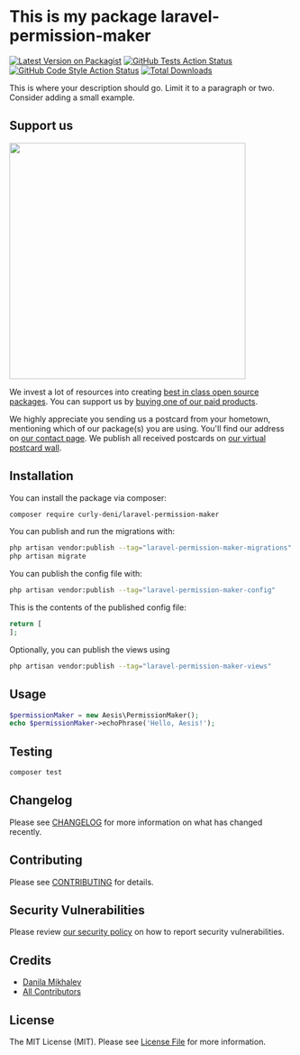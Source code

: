 # This is my package laravel-permission-maker

[![Latest Version on Packagist](https://img.shields.io/packagist/v/curly-deni/laravel-permission-maker.svg?style=flat-square)](https://packagist.org/packages/curly-deni/laravel-permission-maker)
[![GitHub Tests Action Status](https://img.shields.io/github/actions/workflow/status/curly-deni/laravel-permission-maker/run-tests.yml?branch=main&label=tests&style=flat-square)](https://github.com/curly-deni/laravel-permission-maker/actions?query=workflow%3Arun-tests+branch%3Amain)
[![GitHub Code Style Action Status](https://img.shields.io/github/actions/workflow/status/curly-deni/laravel-permission-maker/fix-php-code-style-issues.yml?branch=main&label=code%20style&style=flat-square)](https://github.com/curly-deni/laravel-permission-maker/actions?query=workflow%3A"Fix+PHP+code+style+issues"+branch%3Amain)
[![Total Downloads](https://img.shields.io/packagist/dt/curly-deni/laravel-permission-maker.svg?style=flat-square)](https://packagist.org/packages/curly-deni/laravel-permission-maker)

This is where your description should go. Limit it to a paragraph or two. Consider adding a small example.

## Support us

[<img src="https://github-ads.s3.eu-central-1.amazonaws.com/laravel-permission-maker.jpg?t=1" width="419px" />](https://spatie.be/github-ad-click/laravel-permission-maker)

We invest a lot of resources into creating [best in class open source packages](https://spatie.be/open-source). You can support us by [buying one of our paid products](https://spatie.be/open-source/support-us).

We highly appreciate you sending us a postcard from your hometown, mentioning which of our package(s) you are using. You'll find our address on [our contact page](https://spatie.be/about-us). We publish all received postcards on [our virtual postcard wall](https://spatie.be/open-source/postcards).

## Installation

You can install the package via composer:

```bash
composer require curly-deni/laravel-permission-maker
```

You can publish and run the migrations with:

```bash
php artisan vendor:publish --tag="laravel-permission-maker-migrations"
php artisan migrate
```

You can publish the config file with:

```bash
php artisan vendor:publish --tag="laravel-permission-maker-config"
```

This is the contents of the published config file:

```php
return [
];
```

Optionally, you can publish the views using

```bash
php artisan vendor:publish --tag="laravel-permission-maker-views"
```

## Usage

```php
$permissionMaker = new Aesis\PermissionMaker();
echo $permissionMaker->echoPhrase('Hello, Aesis!');
```

## Testing

```bash
composer test
```

## Changelog

Please see [CHANGELOG](CHANGELOG.md) for more information on what has changed recently.

## Contributing

Please see [CONTRIBUTING](CONTRIBUTING.md) for details.

## Security Vulnerabilities

Please review [our security policy](../../security/policy) on how to report security vulnerabilities.

## Credits

- [Danila Mikhalev](https://github.com/curly-deni)
- [All Contributors](../../contributors)

## License

The MIT License (MIT). Please see [License File](LICENSE.md) for more information.
